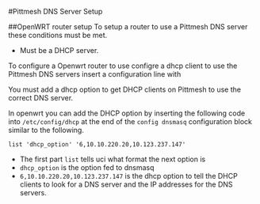 #Pittmesh DNS Server Setup

##OpenWRT router setup
To setup a router to use a Pittmesh DNS server these conditions must
be met.

* Must be a DHCP server.

To configure a Openwrt router to use configre a dhcp client to use the
Pittmesh DNS servers insert a configuration line with

You must add a dhcp option to get DHCP clients on Pittmesh to use
the correct DNS server.

In openwrt you can add the DHCP option by inserting the following code 
into `/etc/config/dhcp` at the end of the `config dnsmasq` configuration
block similar to the following.

    list 'dhcp_option' '6,10.10.220.20,10.123.237.147'

* The first part `list` tells uci what format the next option is
* `dhcp_option` is the option fed to dnsmasq
* `6,10.10.220.20,10.123.237.147` is the dhcp option to tell the DHCP
clients to look for a DNS server and the IP addresses for the DNS servers.
